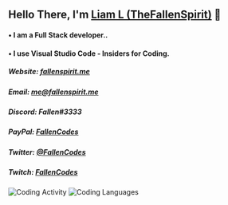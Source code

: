 ## Hello There, I'm [Liam L (TheFallenSpirit)](https://fallenspirit.me) 👋

#### • I am a Full Stack developer.. 
#### • I use Visual Studio Code - Insiders for Coding.

##### Website: [fallenspirit.me](https://fallenspirit.xyz)
##### Email: me@fallenspirit.me
##### Discord: Fallen#3333
##### PayPal: [FallenCodes](https://paypal.me/fallencodes)
##### Twitter: [@FallenCodes](https://twitter.com/FallenCodes)
##### Twitch: [FallenCodes](https://twitch.tv/fallencodes)


![Coding Activity](https://wakatime.com/share/@7945d825-fc87-4385-b6e8-d5a4a136993c/e749d95b-7778-424e-96ac-0dcf0cd50d92.svg)
![Coding Languages](https://wakatime.com/share/@7945d825-fc87-4385-b6e8-d5a4a136993c/dc4166f4-8001-4d38-820d-0cdd1160a06a.svg)
